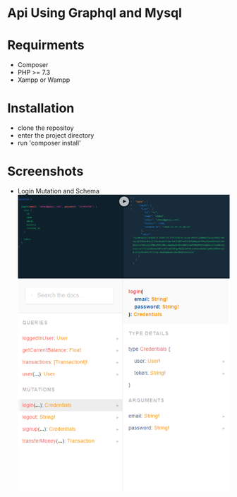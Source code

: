 
# Api Using Graphql and Mysql

# Requirments
- Composer
- PHP >= 7.3
- Xampp or Wampp 

# Installation
- clone the repositoy
- enter the project directory
- run 'composer install'

# Screenshots

- Login Mutation and Schema
![Login Mutation](https://github.com/programmer2k18/simple-transfer-money-system/blob/master/backend/public/screenshots/login.PNG)
![Login Schema](https://github.com/programmer2k18/simple-transfer-money-system/blob/master/backend/public/screenshots/login_schema.PNG)


